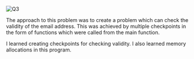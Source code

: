 ![Q3](https://github.com/user-attachments/assets/78c97376-87d6-4d64-87a3-f474ac5d0436)

The approach to this problem was to create a problem which can check the validity of the email address. This was achieved by multiple checkpoints in the form of functions which were called from the main function.

I learned creating checkpoints for checking validity. I also learned memory allocations in this program.
